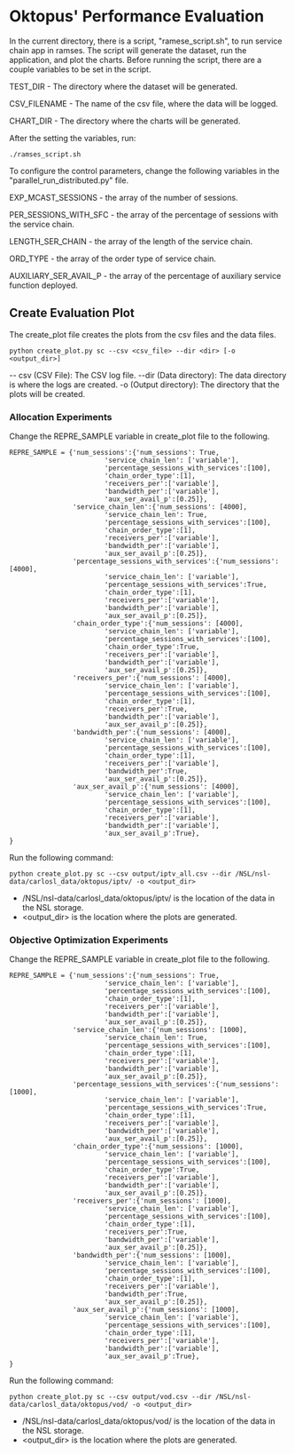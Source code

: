 #  Oktopus' Performance Evaluation
In the current directory, there is a script, "ramese_script.sh", to run service chain app in ramses. The script will generate the dataset, run the application, and plot the charts. 
Before running the script, there are a couple variables to be set in the script. 

TEST_DIR - The directory where the dataset will be generated.

CSV_FILENAME - The name of the csv file, where the data will be logged.

CHART_DIR - The directory where the charts will be generated.

After the setting the variables, run:

    ./ramses_script.sh
    
To configure the control parameters, change the following variables in the "parallel_run_distributed.py" file.

EXP_MCAST_SESSIONS - the array of the number of sessions.

PER_SESSIONS_WITH_SFC - the array of the percentage of sessions with the service chain.

LENGTH_SER_CHAIN - the array of the length of the service chain.

ORD_TYPE - the array of the order type of service chain.

AUXILIARY_SER_AVAIL_P - the array of the percentage of auxiliary service function deployed.

## Create Evaluation Plot

The create_plot file creates the plots from the csv files and the data files.

    python create_plot.py sc --csv <csv_file> --dir <dir> [-o <output_dir>] 

  -- csv (CSV File): The CSV log file.
  --dir (Data directory): The data directory is where the logs are created.
  -o (Output directory): The directory that the plots will be created.
  
 ### Allocation Experiments
Change the REPRE_SAMPLE variable in create_plot file to the following.

    REPRE_SAMPLE = {'num_sessions':{'num_sessions': True, 
                            'service_chain_len': ['variable'], 
                            'percentage_sessions_with_services':[100], 
                            'chain_order_type':[1], 
                            'receivers_per':['variable'], 
                            'bandwidth_per':['variable'], 
                            'aux_ser_avail_p':[0.25]},
                    'service_chain_len':{'num_sessions': [4000], 
                            'service_chain_len': True, 
                            'percentage_sessions_with_services':[100], 
                            'chain_order_type':[1], 
                            'receivers_per':['variable'], 
                            'bandwidth_per':['variable'], 
                            'aux_ser_avail_p':[0.25]},
                    'percentage_sessions_with_services':{'num_sessions': [4000], 
                            'service_chain_len': ['variable'], 
                            'percentage_sessions_with_services':True, 
                            'chain_order_type':[1], 
                            'receivers_per':['variable'], 
                            'bandwidth_per':['variable'], 
                            'aux_ser_avail_p':[0.25]},
                    'chain_order_type':{'num_sessions': [4000], 
                            'service_chain_len': ['variable'], 
                            'percentage_sessions_with_services':[100], 
                            'chain_order_type':True, 
                            'receivers_per':['variable'], 
                            'bandwidth_per':['variable'], 
                            'aux_ser_avail_p':[0.25]},
                    'receivers_per':{'num_sessions': [4000], 
                            'service_chain_len': ['variable'], 
                            'percentage_sessions_with_services':[100], 
                            'chain_order_type':[1], 
                            'receivers_per':True, 
                            'bandwidth_per':['variable'], 
                            'aux_ser_avail_p':[0.25]},
                    'bandwidth_per':{'num_sessions': [4000], 
                            'service_chain_len': ['variable'], 
                            'percentage_sessions_with_services':[100], 
                            'chain_order_type':[1], 
                            'receivers_per':['variable'], 
                            'bandwidth_per':True, 
                            'aux_ser_avail_p':[0.25]},
                    'aux_ser_avail_p':{'num_sessions': [4000], 
                            'service_chain_len': ['variable'], 
                            'percentage_sessions_with_services':[100], 
                            'chain_order_type':[1], 
                            'receivers_per':['variable'], 
                            'bandwidth_per':['variable'], 
                            'aux_ser_avail_p':True},
    }
    
Run the following command:

    python create_plot.py sc --csv output/iptv_all.csv --dir /NSL/nsl-data/carlosl_data/oktopus/iptv/ -o <output_dir>
    
 - /NSL/nsl-data/carlosl_data/oktopus/iptv/ is the location of the data in the NSL storage.
 - <output_dir> is the location where the plots are generated.


 ### Objective Optimization Experiments
Change the REPRE_SAMPLE variable in create_plot file to the following.

    REPRE_SAMPLE = {'num_sessions':{'num_sessions': True, 
                            'service_chain_len': ['variable'], 
                            'percentage_sessions_with_services':[100], 
                            'chain_order_type':[1], 
                            'receivers_per':['variable'], 
                            'bandwidth_per':['variable'], 
                            'aux_ser_avail_p':[0.25]},
                    'service_chain_len':{'num_sessions': [1000], 
                            'service_chain_len': True, 
                            'percentage_sessions_with_services':[100], 
                            'chain_order_type':[1], 
                            'receivers_per':['variable'], 
                            'bandwidth_per':['variable'], 
                            'aux_ser_avail_p':[0.25]},
                    'percentage_sessions_with_services':{'num_sessions': [1000], 
                            'service_chain_len': ['variable'], 
                            'percentage_sessions_with_services':True, 
                            'chain_order_type':[1], 
                            'receivers_per':['variable'], 
                            'bandwidth_per':['variable'], 
                            'aux_ser_avail_p':[0.25]},
                    'chain_order_type':{'num_sessions': [1000], 
                            'service_chain_len': ['variable'], 
                            'percentage_sessions_with_services':[100], 
                            'chain_order_type':True, 
                            'receivers_per':['variable'], 
                            'bandwidth_per':['variable'], 
                            'aux_ser_avail_p':[0.25]},
                    'receivers_per':{'num_sessions': [1000], 
                            'service_chain_len': ['variable'], 
                            'percentage_sessions_with_services':[100], 
                            'chain_order_type':[1], 
                            'receivers_per':True, 
                            'bandwidth_per':['variable'], 
                            'aux_ser_avail_p':[0.25]},
                    'bandwidth_per':{'num_sessions': [1000], 
                            'service_chain_len': ['variable'], 
                            'percentage_sessions_with_services':[100], 
                            'chain_order_type':[1], 
                            'receivers_per':['variable'], 
                            'bandwidth_per':True, 
                            'aux_ser_avail_p':[0.25]},
                    'aux_ser_avail_p':{'num_sessions': [1000], 
                            'service_chain_len': ['variable'], 
                            'percentage_sessions_with_services':[100], 
                            'chain_order_type':[1], 
                            'receivers_per':['variable'], 
                            'bandwidth_per':['variable'], 
                            'aux_ser_avail_p':True},
    }
    
Run the following command:

    python create_plot.py sc --csv output/vod.csv --dir /NSL/nsl-data/carlosl_data/oktopus/vod/ -o <output_dir>
    
 - /NSL/nsl-data/carlosl_data/oktopus/vod/ is the location of the data in the NSL storage.
 - <output_dir> is the location where the plots are generated.
 
